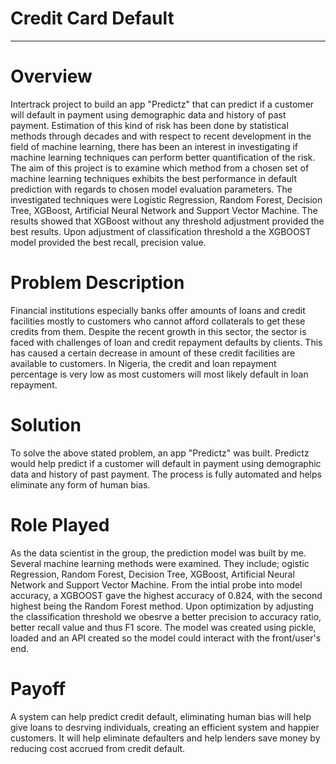 # Credit Card Default
<hr>

# Overview
Intertrack project to build an app "Predictz" that can predict if a customer will default in payment using demographic data and history of past payment. Estimation of this kind of risk has been done by statistical methods through decades and with respect to recent development in the field of machine learning, there has been an interest in investigating if machine learning techniques can perform better quantification of the risk. The aim of this project is to examine which method from a chosen set of machine learning techniques exhibits the best performance in default prediction with regards to chosen model evaluation parameters. The investigated techniques were Logistic Regression, Random Forest, Decision Tree, XGBoost, Artificial Neural Network and Support Vector Machine. The results showed that XGBoost without any threshold adjustment provided the best results. Upon adjustment of classification threshold a the XGBOOST model provided the best recall, precision value.

# Problem Description
Financial institutions especially banks offer amounts of loans and credit facilities mostly to customers who cannot afford collaterals to get these credits from them. Despite the recent growth in this sector, the sector is faced with challenges of loan and credit repayment defaults by clients. This has caused a certain decrease in amount of these credit facilities are available to customers. In Nigeria, the credit and loan repayment percentage is very low as most customers will most likely default in loan repayment. 

# Solution
To solve the above stated problem, an app "Predictz" was built. Predictz would help predict if a customer will default in payment using demographic data and history of past payment. The process is fully automated and helps eliminate any form of human bias.

# Role Played
As the data scientist in the group, the prediction model was built by me. Several machine learning methods were examined. They include; ogistic Regression, Random Forest, Decision Tree, XGBoost, Artificial Neural Network and Support Vector Machine. From the intial probe into model accuracy, a XGBOOST gave the highest accuracy of 0.824, with the second highest being the Random Forest method. Upon optimization  by adjusting the classification threshold we obesrve a better precision to accuracy ratio, better recall value and thus F1 score. The model was created using pickle, loaded and an API created so the model could interact with the front/user's end.

# Payoff
A system can help predict credit default, eliminating human bias will help give loans to desrving individuals, creating an efficient system and happier customers. It will help eliminate defaulters and help lenders save money by reducing cost accrued from credit default.


